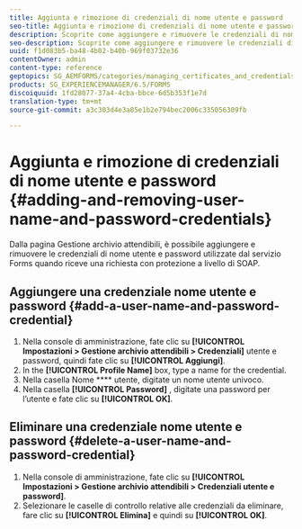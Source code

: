 ```yaml
---
title: Aggiunta e rimozione di credenziali di nome utente e password
seo-title: Aggiunta e rimozione di credenziali di nome utente e password
description: Scoprite come aggiungere e rimuovere le credenziali di nome utente e password.
seo-description: Scoprite come aggiungere e rimuovere le credenziali di nome utente e password.
uuid: f1d083b5-ba48-4b02-b40b-969f03732e36
contentOwner: admin
content-type: reference
geptopics: SG_AEMFORMS/categories/managing_certificates_and_credentials
products: SG_EXPERIENCEMANAGER/6.5/FORMS
discoiquuid: 1fd28077-37a4-4cba-bbce-6d5b353f1e7d
translation-type: tm+mt
source-git-commit: a3c303d4e3a85e1b2e794bec2006c335056309fb

---
```



# Aggiunta e rimozione di credenziali di nome utente e password {#adding-and-removing-user-name-and-password-credentials}

Dalla pagina Gestione archivio attendibili, è possibile aggiungere e rimuovere le credenziali di nome utente e password utilizzate dal servizio Forms quando riceve una richiesta con protezione a livello di SOAP.

## Aggiungere una credenziale nome utente e password {#add-a-user-name-and-password-credential}

1. Nella console di amministrazione, fate clic su **[!UICONTROL Impostazioni > Gestione archivio attendibili > Credenziali]** utente e password, quindi fate clic su **[!UICONTROL Aggiungi]**.
1. In the **[!UICONTROL Profile Name]** box, type a name for the credential.
1. Nella casella Nome **** utente, digitate un nome utente univoco.
1. Nella casella **[!UICONTROL Password]** , digitate una password per l’utente e fate clic su **[!UICONTROL OK]**.

## Eliminare una credenziale nome utente e password {#delete-a-user-name-and-password-credential}

1. Nella console di amministrazione, fate clic su **[!UICONTROL Impostazioni > Gestione archivio attendibili > Credenziali utente e password]**.
1. Selezionare le caselle di controllo relative alle credenziali da eliminare, fare clic su **[!UICONTROL Elimina]** e quindi su **[!UICONTROL OK]**.


